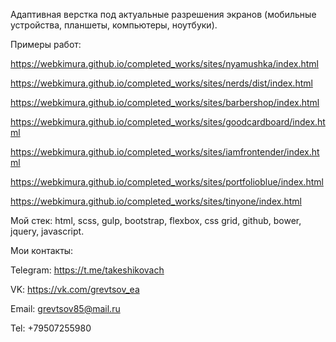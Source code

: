 Адаптивная верстка под актуальные разрешения экранов (мобильные устройства, планшеты, компьютеры, ноутбуки). 

Примеры работ:

https://webkimura.github.io/completed_works/sites/nyamushka/index.html

https://webkimura.github.io/completed_works/sites/nerds/dist/index.html

https://webkimura.github.io/completed_works/sites/barbershop/index.html

https://webkimura.github.io/completed_works/sites/goodcardboard/index.html

https://webkimura.github.io/completed_works/sites/iamfrontender/index.html

https://webkimura.github.io/completed_works/sites/portfolioblue/index.html

https://webkimura.github.io/completed_works/sites/tinyone/index.html

Мой стек: html, scss, gulp, bootstrap, flexbox, css grid, github, bower, jquery, javascript.

Мои контакты:

Telegram: https://t.me/takeshikovach

VK: https://vk.com/grevtsov_ea

Email: grevtsov85@mail.ru

Tel: +79507255980

